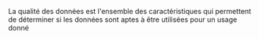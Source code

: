La qualité des données est l'ensemble des caractéristiques qui permettent de déterminer si les données sont aptes à être utilisées pour un usage donné
